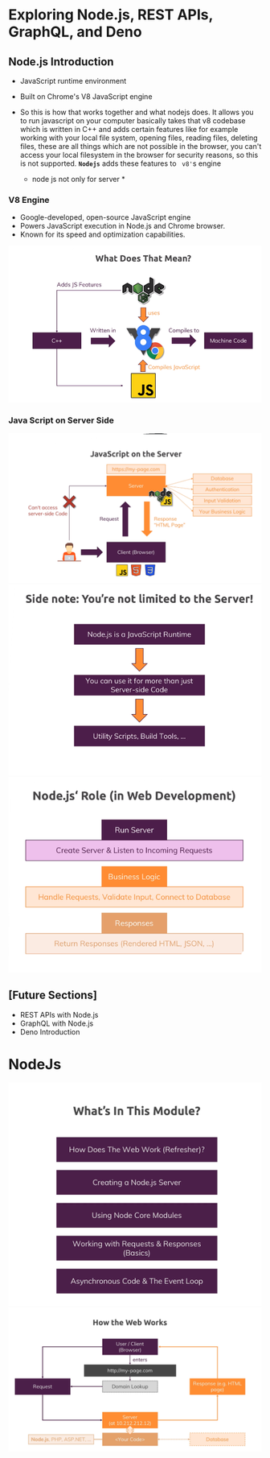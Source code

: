 # Exploring Node.js, REST APIs, GraphQL, and Deno

## Node.js Introduction

*   JavaScript runtime environment 
*   Built on Chrome's V8 JavaScript engine
*   So this is how that works together and what nodejs does. It allows you to run javascript on your computer
    basically takes that v8 codebase which is written in C++ and adds certain features like for example     
    working with your local file system, opening files, reading files, deleting files,
    these are all things which are not possible in the browser, you can't access your local filesystem in the browser for security reasons, so this is not supported.
    **` Nodejs `** adds these features to  ` v8'`s engine 
     
    * node js not only for server *
### V8 Engine

*   Google-developed, open-source JavaScript engine
*   Powers JavaScript execution in Node.js and Chrome browser.
*   Known for its speed and optimization capabilities.


![alt text](image.png)


### Java Script on Server Side

![alt text](image-1.png)
![alt text](image-3.png)
![alt text](image-2.png)





## [Future Sections] 

*   REST APIs with Node.js
*   GraphQL with Node.js
*   Deno Introduction 

# NodeJs
![alt text](image-4.png)
![alt text](image-5.png)